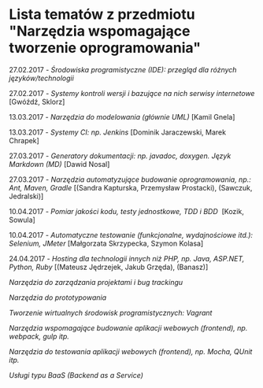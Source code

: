 # Lista tematów z przedmiotu "Narzędzia wspomagające tworzenie oprogramowania"

27.02.2017 - *Środowiska programistyczne (IDE): przegląd dla różnych języków/technologii* 

27.02.2017 - *Systemy kontroli wersji i bazujące na nich serwisy internetowe* [Gwóźdź, Sklorz]

13.03.2017 - *Narzędzia do modelowania (głównie UML)* [Kamil Gnela]

13.03.2017 - *Systemy CI: np. Jenkins* [Dominik Jaraczewski, Marek Chrapek]

27.03.2017 - *Generatory dokumentacji: np. javadoc, doxygen. Język Markdown (MD)*  [Dawid Nosal]

27.03.2017 - *Narzędzia automatyzujące budowanie oprogramowania, np.: Ant, Maven, Gradle* [(Sandra Kapturska, Przemysław Prostacki), (Sawczuk, Jedralski)]

10.04.2017 - *Pomiar jakości kodu, testy jednostkowe, TDD i BDD*  [Kozik, Sowula]

10.04.2017 - *Automatyczne testowanie (funkcjonalne, wydajnościowe itd.): Selenium, JMeter* [Małgorzata Skrzypecka, Szymon Kolasa]

24.04.2017 - *Hosting dla technologii innych niż PHP, np. Java, ASP.NET, Python, Ruby* [(Mateusz Jędrzejek, Jakub Grzęda), (Banasz)]

*Narzędzia do zarządzania projektami i bug trackingu*

*Narzędzia do prototypowania*

*Tworzenie wirtualnych środowisk programistycznych: Vagrant*

*Narzędzia wspomagające budowanie aplikacji webowych (frontend), np. webpack, gulp itp.*

*Narzędzia do testowania aplikacji webowych (frontend), np. Mocha, QUnit itp.*

*Usługi typu BaaS (Backend as a Service)*


